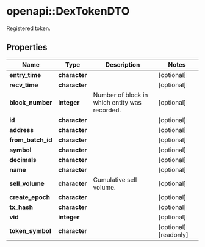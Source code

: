 # openapi::DexTokenDTO

Registered token.

## Properties
Name | Type | Description | Notes
------------ | ------------- | ------------- | -------------
**entry_time** | **character** |  | [optional] 
**recv_time** | **character** |  | [optional] 
**block_number** | **integer** | Number of block in which entity was recorded. | [optional] 
**id** | **character** |  | [optional] 
**address** | **character** |  | [optional] 
**from_batch_id** | **character** |  | [optional] 
**symbol** | **character** |  | [optional] 
**decimals** | **character** |  | [optional] 
**name** | **character** |  | [optional] 
**sell_volume** | **character** | Cumulative sell volume. | [optional] 
**create_epoch** | **character** |  | [optional] 
**tx_hash** | **character** |  | [optional] 
**vid** | **integer** |  | [optional] 
**token_symbol** | **character** |  | [optional] [readonly] 


